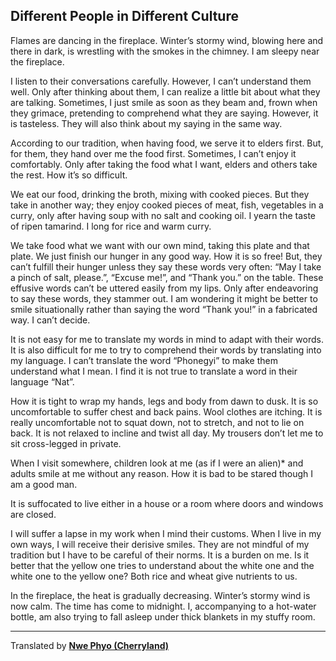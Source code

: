 ## Different People in Different Culture

Flames are dancing in the fireplace. Winter’s stormy wind, blowing here and there in dark, is wrestling with the smokes in the chimney. I am sleepy near the fireplace.

I listen to their conversations carefully. However, I can’t understand them well. Only after thinking about them, I can realize a little bit about what they are talking. Sometimes, I just smile as soon as they beam and, frown when they grimace, pretending to comprehend what they are saying. However, it is tasteless. They will also think about my saying in the same way.

According to our tradition, when having food, we serve it to elders first. But, for them, they hand over me the food first. Sometimes, I can’t enjoy it comfortably. Only after taking the food what I want, elders and others take the rest. How it’s so difficult.

We eat our food, drinking the broth, mixing with cooked pieces. But they take in another way; they enjoy cooked pieces of meat, fish, vegetables in a curry, only after having soup with no salt and cooking oil. I yearn the taste of ripen tamarind. I long for rice and warm curry.

We take food what we want with our own mind, taking this plate and that plate. We just finish our hunger in any good way. How it is so free! But, they can’t fulfill their hunger unless they say these words very often: “May I take a pinch of salt, please.”, “Excuse me!”, and “Thank you.” on the table. These effusive words can’t be uttered easily from my lips. Only after endeavoring to say these words, they stammer out. I am wondering it might be better to smile situationally rather than saying the word “Thank you!” in a fabricated way. I can’t decide.

It is not easy for me to translate my words in mind to adapt with their words. It is also difficult for me to try to comprehend their words by translating into my language. I can’t translate the word “Phonegyi” to make them understand what I mean. I find it is not true to translate a word in their language “Nat”.

How it is tight to wrap my hands, legs and body from dawn to dusk. It is so uncomfortable to suffer chest and back pains. Wool clothes are itching. It is really uncomfortable not to squat down, not to stretch, and not to lie on back. It is not relaxed to incline and twist all day. My trousers don’t let me to sit cross-legged in private.

When I visit somewhere, children look at me (as if I were an alien)* and adults smile at me without any reason. How it is bad to be stared though I am a good man.

It is suffocated to live either in a house or a room where doors and windows are closed.

I will suffer a lapse in my work when I mind their customs. When I live in my own ways, I will receive their derisive smiles. They are not mindful of my tradition but I have to be careful of their norms. It is a burden on me. Is it better that the yellow one tries to understand about the white one and the white one to the yellow one? Both rice and wheat give nutrients to us.

In the fireplace, the heat is gradually decreasing. Winter’s stormy wind is now calm. The time has come to midnight. I, accompanying to a hot-water bottle, am also trying to fall asleep under thick blankets in my stuffy room.

----
Translated by **[Nwe Phyo (Cherryland)](AUTHOR.md)**